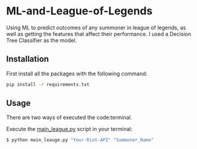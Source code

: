 # ML-and-League-of-Legends                                                      
Using ML to predict outcomes of any summoner in league of legends, as well as getting the features that affect their performance.
I used a Decision Tree Classifier as the model.
## Installation
First install all the packages with the following command:
```bash
pip install -r requirements.txt
```
## Usage
There are two ways of executed the code:terminal.

Execute the [main_league.py](https://github.com/bszek213/ML-and-League-of-Legends/blob/main/main_league.py) script in your terminal:
```bash
$ python main_leauge.py "Your-Riot-API" "Summoner_Name"
```
